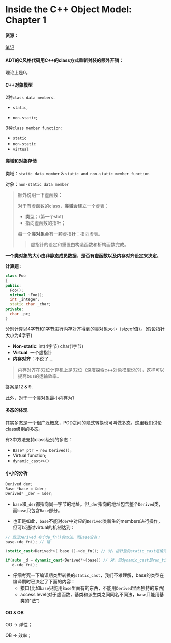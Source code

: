 #  Inside the C++ Object Model: Chapter 1

#### 资源：

[笔记](https://github.com/zfengzhen/Blog/blob/master/article/%E3%80%8A%E6%B7%B1%E5%85%A5%E6%8E%A2%E7%B4%A2C%2B%2B%E5%AF%B9%E8%B1%A1%E6%A8%A1%E5%9E%8B%E3%80%8B%E8%AF%BB%E4%B9%A6%E7%AC%94%E8%AE%B0.md)


####  ADT的C风格代码用C++的class方式重新封装的额外开销：

理论上是0。

#### C++对象模型

2种`class data members`: 

- `static`,

- `non-static`;

3种`class member function`: 

- `static`
- `non-static`
- `virtual`

#### 类域和对象存储

类域：`static data member`  & `static and non-static member function`

对象：`non-static data member`

> 额外说明一下虚函数：
>
> 对于有虚函数的class，**类域**会建立一个<u>虚表</u>：
>
> - 类型；(第一个slot)
> - 指向虚函数的指针；
>
> 每一个**类对象**会有一颗<u>虚指针</u>：指向虚表。
>
> > 虚指针的设定和重置由构造函数和析构函数完成。

**一个类对象的大小由非静态成员数据、是否有虚函数以及内存对齐设定来决定**。

**计算题**：

```c++
class Foo
{
public:
  Foo();
  virtual ~Foo();
  int _integer;
  static char _char;
private:
  char _pc;
}
```

分别计算以4字节和1字节进行内存对齐得到的类对象大小（sizeof值）。(假设指针大小为4字节)

- **Non-static**: int(4字节) char(1字节)
- **Virtual**: 一个虚指针
- **内存对齐**：不说了….

> 内存对齐在32位计算机上是32位（深度探索c++对象模型说的），这样可以提高bus的运输效率。

答案是12 & 9.

此外，对于一个类对象最小内存为1

#### 多态的体现

其实多态是一个很广泛概念，POD之间的隐式转换也可叫做多态。这里我们讨论class级别的多态。

有3中方法支持class级别的多态：

- `Base* ptr = new Derived();`
- Virtual function;
- `dynamic_cast<>()`

#### 小小的分析

```c++
Derived der;
Base *base = &der;
Derived* _der = &der;
```

- `base`和`_der`都指向同一字节的地址。但`_der`指向的地址包含整个`Derived`类，而`base`只包含`Base`部分。

- 也正是如此，`base`不能对`der`中对应的`Derived`类新生的members进行操作，但可以通过virtual的机制达到：

```c++
// 假设Derived 有个de_fn()的方法，而Base没有；
base->de_fn(); // 错

(static_cast<Derived*>( base ))->de_fn(); // 对，指针型的static_cast是编译期转换的

if(auto _d = dynamic_cast<Derived*>(base)) // 对，但dynamic_cast是run_time操作，会有1点点开销
  _d->de_fn();
```

- 仔细考究一下编译期类型转换的`static_cast`，我们不难理解，base的类型在编译期时已决定了下面的内容：
  - 接口(比如`base`只能用`Base`里面有的东西，不能用`Derived`里面独特的东西)
  - access level(对于虚函数，基类和派生类之间同名不同法，`base`只能用基类的"法")

#### OO & OB

OO -> 弹性；

OB -> 效率；